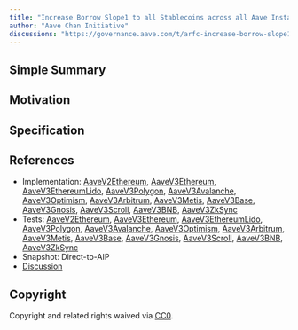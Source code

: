 ```yaml
---
title: "Increase Borrow Slope1 to all Stablecoins across all Aave Instances"
author: "Aave Chan Initiative"
discussions: "https://governance.aave.com/t/arfc-increase-borrow-slope1-to-all-stablecoins-across-all-aave-instances/19979"
---
```


## Simple Summary

## Motivation

## Specification

## References

- Implementation: [AaveV2Ethereum](https://github.com/bgd-labs/aave-proposals-v3/blob/main/src/20241201_Multi_IncreaseBorrowSlope1ToAllStablecoinsAcrossAllAaveInstances/AaveV2Ethereum_IncreaseBorrowSlope1ToAllStablecoinsAcrossAllAaveInstances_20241201.sol), [AaveV3Ethereum](https://github.com/bgd-labs/aave-proposals-v3/blob/main/src/20241201_Multi_IncreaseBorrowSlope1ToAllStablecoinsAcrossAllAaveInstances/AaveV3Ethereum_IncreaseBorrowSlope1ToAllStablecoinsAcrossAllAaveInstances_20241201.sol), [AaveV3EthereumLido](https://github.com/bgd-labs/aave-proposals-v3/blob/main/src/20241201_Multi_IncreaseBorrowSlope1ToAllStablecoinsAcrossAllAaveInstances/AaveV3EthereumLido_IncreaseBorrowSlope1ToAllStablecoinsAcrossAllAaveInstances_20241201.sol), [AaveV3Polygon](https://github.com/bgd-labs/aave-proposals-v3/blob/main/src/20241201_Multi_IncreaseBorrowSlope1ToAllStablecoinsAcrossAllAaveInstances/AaveV3Polygon_IncreaseBorrowSlope1ToAllStablecoinsAcrossAllAaveInstances_20241201.sol), [AaveV3Avalanche](https://github.com/bgd-labs/aave-proposals-v3/blob/main/src/20241201_Multi_IncreaseBorrowSlope1ToAllStablecoinsAcrossAllAaveInstances/AaveV3Avalanche_IncreaseBorrowSlope1ToAllStablecoinsAcrossAllAaveInstances_20241201.sol), [AaveV3Optimism](https://github.com/bgd-labs/aave-proposals-v3/blob/main/src/20241201_Multi_IncreaseBorrowSlope1ToAllStablecoinsAcrossAllAaveInstances/AaveV3Optimism_IncreaseBorrowSlope1ToAllStablecoinsAcrossAllAaveInstances_20241201.sol), [AaveV3Arbitrum](https://github.com/bgd-labs/aave-proposals-v3/blob/main/src/20241201_Multi_IncreaseBorrowSlope1ToAllStablecoinsAcrossAllAaveInstances/AaveV3Arbitrum_IncreaseBorrowSlope1ToAllStablecoinsAcrossAllAaveInstances_20241201.sol), [AaveV3Metis](https://github.com/bgd-labs/aave-proposals-v3/blob/main/src/20241201_Multi_IncreaseBorrowSlope1ToAllStablecoinsAcrossAllAaveInstances/AaveV3Metis_IncreaseBorrowSlope1ToAllStablecoinsAcrossAllAaveInstances_20241201.sol), [AaveV3Base](https://github.com/bgd-labs/aave-proposals-v3/blob/main/src/20241201_Multi_IncreaseBorrowSlope1ToAllStablecoinsAcrossAllAaveInstances/AaveV3Base_IncreaseBorrowSlope1ToAllStablecoinsAcrossAllAaveInstances_20241201.sol), [AaveV3Gnosis](https://github.com/bgd-labs/aave-proposals-v3/blob/main/src/20241201_Multi_IncreaseBorrowSlope1ToAllStablecoinsAcrossAllAaveInstances/AaveV3Gnosis_IncreaseBorrowSlope1ToAllStablecoinsAcrossAllAaveInstances_20241201.sol), [AaveV3Scroll](https://github.com/bgd-labs/aave-proposals-v3/blob/main/src/20241201_Multi_IncreaseBorrowSlope1ToAllStablecoinsAcrossAllAaveInstances/AaveV3Scroll_IncreaseBorrowSlope1ToAllStablecoinsAcrossAllAaveInstances_20241201.sol), [AaveV3BNB](https://github.com/bgd-labs/aave-proposals-v3/blob/main/src/20241201_Multi_IncreaseBorrowSlope1ToAllStablecoinsAcrossAllAaveInstances/AaveV3BNB_IncreaseBorrowSlope1ToAllStablecoinsAcrossAllAaveInstances_20241201.sol), [AaveV3ZkSync](https://github.com/bgd-labs/aave-proposals-v3/blob/main/zksync/src/20241201_Multi_IncreaseBorrowSlope1ToAllStablecoinsAcrossAllAaveInstances/AaveV3ZkSync_IncreaseBorrowSlope1ToAllStablecoinsAcrossAllAaveInstances_20241201.sol)
- Tests: [AaveV2Ethereum](https://github.com/bgd-labs/aave-proposals-v3/blob/main/src/20241201_Multi_IncreaseBorrowSlope1ToAllStablecoinsAcrossAllAaveInstances/AaveV2Ethereum_IncreaseBorrowSlope1ToAllStablecoinsAcrossAllAaveInstances_20241201.t.sol), [AaveV3Ethereum](https://github.com/bgd-labs/aave-proposals-v3/blob/main/src/20241201_Multi_IncreaseBorrowSlope1ToAllStablecoinsAcrossAllAaveInstances/AaveV3Ethereum_IncreaseBorrowSlope1ToAllStablecoinsAcrossAllAaveInstances_20241201.t.sol), [AaveV3EthereumLido](https://github.com/bgd-labs/aave-proposals-v3/blob/main/src/20241201_Multi_IncreaseBorrowSlope1ToAllStablecoinsAcrossAllAaveInstances/AaveV3EthereumLido_IncreaseBorrowSlope1ToAllStablecoinsAcrossAllAaveInstances_20241201.t.sol), [AaveV3Polygon](https://github.com/bgd-labs/aave-proposals-v3/blob/main/src/20241201_Multi_IncreaseBorrowSlope1ToAllStablecoinsAcrossAllAaveInstances/AaveV3Polygon_IncreaseBorrowSlope1ToAllStablecoinsAcrossAllAaveInstances_20241201.t.sol), [AaveV3Avalanche](https://github.com/bgd-labs/aave-proposals-v3/blob/main/src/20241201_Multi_IncreaseBorrowSlope1ToAllStablecoinsAcrossAllAaveInstances/AaveV3Avalanche_IncreaseBorrowSlope1ToAllStablecoinsAcrossAllAaveInstances_20241201.t.sol), [AaveV3Optimism](https://github.com/bgd-labs/aave-proposals-v3/blob/main/src/20241201_Multi_IncreaseBorrowSlope1ToAllStablecoinsAcrossAllAaveInstances/AaveV3Optimism_IncreaseBorrowSlope1ToAllStablecoinsAcrossAllAaveInstances_20241201.t.sol), [AaveV3Arbitrum](https://github.com/bgd-labs/aave-proposals-v3/blob/main/src/20241201_Multi_IncreaseBorrowSlope1ToAllStablecoinsAcrossAllAaveInstances/AaveV3Arbitrum_IncreaseBorrowSlope1ToAllStablecoinsAcrossAllAaveInstances_20241201.t.sol), [AaveV3Metis](https://github.com/bgd-labs/aave-proposals-v3/blob/main/src/20241201_Multi_IncreaseBorrowSlope1ToAllStablecoinsAcrossAllAaveInstances/AaveV3Metis_IncreaseBorrowSlope1ToAllStablecoinsAcrossAllAaveInstances_20241201.t.sol), [AaveV3Base](https://github.com/bgd-labs/aave-proposals-v3/blob/main/src/20241201_Multi_IncreaseBorrowSlope1ToAllStablecoinsAcrossAllAaveInstances/AaveV3Base_IncreaseBorrowSlope1ToAllStablecoinsAcrossAllAaveInstances_20241201.t.sol), [AaveV3Gnosis](https://github.com/bgd-labs/aave-proposals-v3/blob/main/src/20241201_Multi_IncreaseBorrowSlope1ToAllStablecoinsAcrossAllAaveInstances/AaveV3Gnosis_IncreaseBorrowSlope1ToAllStablecoinsAcrossAllAaveInstances_20241201.t.sol), [AaveV3Scroll](https://github.com/bgd-labs/aave-proposals-v3/blob/main/src/20241201_Multi_IncreaseBorrowSlope1ToAllStablecoinsAcrossAllAaveInstances/AaveV3Scroll_IncreaseBorrowSlope1ToAllStablecoinsAcrossAllAaveInstances_20241201.t.sol), [AaveV3BNB](https://github.com/bgd-labs/aave-proposals-v3/blob/main/src/20241201_Multi_IncreaseBorrowSlope1ToAllStablecoinsAcrossAllAaveInstances/AaveV3BNB_IncreaseBorrowSlope1ToAllStablecoinsAcrossAllAaveInstances_20241201.t.sol), [AaveV3ZkSync](https://github.com/bgd-labs/aave-proposals-v3/blob/main/zksync/src/20241201_Multi_IncreaseBorrowSlope1ToAllStablecoinsAcrossAllAaveInstances/AaveV3ZkSync_IncreaseBorrowSlope1ToAllStablecoinsAcrossAllAaveInstances_20241201.t.sol)
- Snapshot: Direct-to-AIP
- [Discussion](https://governance.aave.com/t/arfc-increase-borrow-slope1-to-all-stablecoins-across-all-aave-instances/19979)

## Copyright

Copyright and related rights waived via [CC0](https://creativecommons.org/publicdomain/zero/1.0/).
